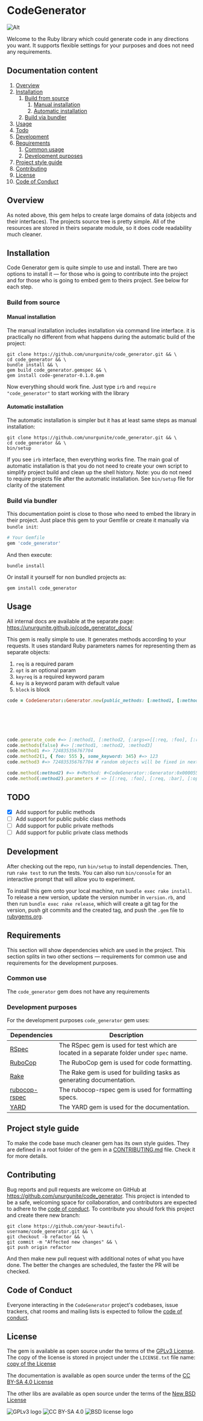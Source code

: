 # CodeGenerator

![Alt](https://repobeats.axiom.co/api/embed/cf02cc6438367e8127e0aae8fc871c935844f4e8.svg "Project stats")

Welcome to the Ruby library which could generate code in any directions you want. It supports flexible settings for your
purposes and does not need any requirements.

## Documentation content

1. [Overview][1]
2. [Installation][2]
    1. [Build from source][2.1]
        1. [Manual installation][2.1.1]
        2. [Automatic installation][2.1.2]
    2. [Build via bundler][2.2]
3. [Usage][3]
4. [Todo][4]
5. [Development][5]
6. [Requirements][6]
    1. [Common usage][6.1]
    2. [Development purposes][6.2]
7. [Project style guide][7]
8. [Contributing][8]
9. [License][9]
10. [Code of Conduct][10]

## Overview

As noted above, this gem helps to create large domains of data (objects and their interfaces). The projects source tree
is pretty simple. All of the resources are stored in theirs separate module, so it does code readability much cleaner.

## Installation

Code Generator gem is quite simple to use and install. There are two options to install it — for those who is going to
contribute into the project and for those who is going to embed gem to theirs project. See below for each step.

### Build from source

#### Manual installation

The manual installation includes installation via command line interface. it is practically no different from what
happens during the automatic build of the project:

```shell
git clone https://github.com/unurgunite/code_generator.git && \
cd code_generator && \
bundle install && \
gem build code_generator.gemspec && \
gem install code-generator-0.1.0.gem
```

Now everything should work fine. Just type `irb` and `require "code_generator"` to start working with the library

#### Automatic installation

The automatic installation is simpler but it has at least same steps as manual installation:

```shell
git clone https://github.com/unurgunite/code_generator.git && \
cd code_generator && \
bin/setup
```

If you see `irb` interface, then everything works fine. The main goal of automatic installation is that you do not need
to create your own script to simplify project build and clean up the shell history. Note: you do not need to require
projects file after the automatic installation. See `bin/setup` file for clarity of the statement

### Build via bundler

This documentation point is close to those who need to embed the library in their project. Just place this gem to your
Gemfile or create it manually via `bundle init`:

```ruby
# Your Gemfile
gem 'code_generator'
```

And then execute:

```shell
bundle install
```

Or install it yourself for non bundled projects as:

```shell
gem install code_generator
```

## Usage

All internal docs are available at the separate page: https://unurgunite.github.io/code_generator_docs/

This gem is really simple to use. It generates methods according to your requests. It uses standard Ruby parameters
names for representing them as separate objects:

1. `req` is a required param
2. `opt` is an optional param
3. `keyreq` is a required keyword param
4. `key` is a keyword param with default value
5. `block` is block

```ruby
code = CodeGenerator::Generator.new(public_methods: [:method1, [:method2, { args: [[:req, :foo],
                                                                                   [:req, :bar],
                                                                                   [:opt, :opts, {}],
                                                                                   [:keyreq, :some_keyword],
                                                                                   [:key, :some_key, 123],
                                                                                   [:block, :some_block]],
                                                                            should_return: 123 }], :method3], should_return: Integer, generate: true)
code.generate_code #=> [:method1, [:method2, {:args=>[[:req, :foo], [:req, :bar], [:opt, :opts, {}], [:keyreq, :some_keyword], [:key, :some_key, 123], [:block, :some_block]], :should_return=>123}], :method3]
code.methods(false) #=> [:method1, :method2, :method3]
code.method1 #=> 724835356767704
code.method2(1, { foo: 555 }, some_keyword: 345) #=> 123
code.method3 #=> 724835356767704 # random objects will be fixed in next release

code.method(:method2) #=> #<Method: #<CodeGenerator::Generator:0x000055b27b207758 @public_methods=[:method1, [:method2, {:args=>[[:req, :foo], [:req, :bar], [:opt, :opts, {}], [:keyreq, :some_keyword], [:key, :some_key, 123], [:block, :some_block]], :should_return=>123}], :method3], @public_class_methods=nil, @private_methods=nil, @private_class_methods=nil, @should_return=Integer, @generate=true>.method2(foo, bar, opts=..., some_keyword:, some_key: ..., &some_block) /home/ruby/code_generator/lib/code_generator/generator.rb:99>
code.method(:method2).parameters # => [[:req, :foo], [:req, :bar], [:opt, :opts], [:keyreq, :some_keyword], [:key, :some_key], [:block, :some_block]]
```

## TODO

- [x] Add support for public methods
- [ ] Add support for public public class methods
- [ ] Add support for public private methods
- [ ] Add support for public private class methods

## Development

After checking out the repo, run `bin/setup` to install dependencies. Then, run `rake test` to run the tests. You can
also run `bin/console` for an interactive prompt that will allow you to experiment.

To install this gem onto your local machine, run `bundle exec rake install`. To release a new version, update the
version number in `version.rb`, and then run `bundle exec rake release`, which will create a git tag for the version,
push git commits and the created tag, and push the `.gem` file to [rubygems.org](https://rubygems.org).

## Requirements

This section will show dependencies which are used in the project. This section splits in two other sections —
requirements for common use and requirements for the development purposes.

### Common use

The `code_generator` gem does not have any requirements

### Development purposes

For the development purposes `code_generator` gem uses:

| Dependencies         | Description                                                                              |
|----------------------|------------------------------------------------------------------------------------------|
| [RSpec][201]         | The RSpec gem is used for test which are located in a separate folder under `spec` name. |
| [RuboCop][202]       | The RuboCop gem is used for code formatting.                                             |
| [Rake][203]          | The Rake gem is used for building tasks as generating documentation.                     |
| [rubocop-rspec][204] | The rubocop-rspec gem is used for formatting specs.                                      |
| [YARD][205]          | The YARD gem is used for the documentation.                                              |

## Project style guide

To make the code base much cleaner gem has its own style guides. They are defined in a root folder of the gem in
a [CONTRIBUTING.md](https://github.com/unurgunite/code_generator/blob/master/CONTRIBUTING.md) file. Check it for more
details.

## Contributing

Bug reports and pull requests are welcome on GitHub at https://github.com/unurgunite/code_generator. This project is
intended to be a safe, welcoming space for collaboration, and contributors are expected to adhere to
the [code of conduct](https://github.com/unurgunite/code_generator/blob/master/CODE_OF_CONDUCT.md). To contribute you
should
fork this project and create there new branch:

```shell
git clone https://github.com/your-beautiful-username/code_generator.git && \
git checkout -b refactor && \
git commit -m "Affected new changes" && \
git push origin refactor
```

And then make new pull request with additional notes of what you have done. The better the changes are scheduled, the
faster the PR will be checked.

## Code of Conduct

Everyone interacting in the `CodeGenerator` project's codebases, issue trackers, chat rooms and mailing lists is
expected
to follow the [code of conduct](https://github.com/unurgunite/code_generator/blob/master/CODE_OF_CONDUCT.md).

## License

The gem is available as open source under the terms of the [GPLv3 License](https://opensource.org/licenses/GPL-3.0). The
copy of the license is stored in project under the `LICENSE.txt` file
name: [copy of the License](https://github.com/unurgunite/code_generator/blob/master/LICENSE.txt)

The documentation is available as open source under the terms of
the [CC BY-SA 4.0 License](https://creativecommons.org/licenses/by-sa/4.0/)

The other libs are available as open source under the terms of
the [New BSD License](https://opensource.org/licenses/BSD-3-Clause)

![GPLv3 logo](https://www.gnu.org/graphics/gplv3-or-later.png)
![CC BY-SA 4.0](https://mirrors.creativecommons.org/presskit/buttons/88x31/svg/by-nc.svg)
![BSD license logo](https://upload.wikimedia.org/wikipedia/commons/4/42/License_icon-bsd-88x31.png)

[1]:https://github.com/unurgunite/code_generator#overview

[2]:https://github.com/unurgunite/code_generator#installation

[2.1]:https://github.com/unurgunite/code_generator#build-from-source

[2.1.1]:https://github.com/unurgunite/code_generator#manual-installation

[2.1.2]:https://github.com/unurgunite/code_generator#automatic-installation

[2.2]:https://github.com/unurgunite/code_generator#build-via-bundler

[3]:https://github.com/unurgunite/code_generator#usage

[4]:https://github.com/unurgunite/code_generator#todo

[5]:https://github.com/unurgunite/code_generator#development

[6]:https://github.com/unurgunite/code_generator#requirements

[6.1]:https://github.com/unurgunite/code_generator#common-usage

[6.2]:https://github.com/unurgunite/code_generator#development-purposes

[7]:https://github.com/unurgunite/code_generator#project-style-guide

[8]:https://github.com/unurgunite/code_generator#contributing

[9]:https://github.com/unurgunite/code_generator#license

[10]:https://github.com/unurgunite/code_generator#code-of-conduct

[101]:https://rubygems.org/gems/httparty

[102]:https://rubygems.org/gems/nokogiri

[201]:https://rubygems.org/gems/rspec

[202]:https://rubygems.org/gems/rubocop

[203]:https://rubygems.org/gems/rake

[204]:https://rubygems.org/gems/rubocop-rspec

[205]:https://rubygems.org/gems/yard
